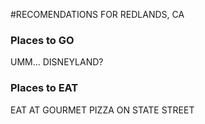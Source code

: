 #RECOMENDATIONS FOR REDLANDS, CA

### Places to GO
UMM... DISNEYLAND?

### Places to EAT
EAT AT GOURMET PIZZA ON STATE STREET